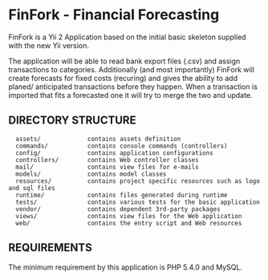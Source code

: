 FinFork - Financial Forecasting
================================

FinFork is a Yii 2  Application based on the initial basic skeleton supplied with the new Yii version.

The application will be able to read bank export files (.csv) and assign transactions to categories.
Additionally (and most importantly) FinFork will create forecasts for fixed costs (recuring) and gives
the ability to add planed/ anticipated transactions before they happen. When a transaction is imported that fits
a forecasted one it will try to merge the two and update.


DIRECTORY STRUCTURE
-------------------

      assets/             contains assets definition
      commands/           contains console commands (controllers)
      config/             contains application configurations
      controllers/        contains Web controller classes
      mail/               contains view files for e-mails
      models/             contains model classes
      resources/          contains project specific resources such as logo and sql files
      runtime/            contains files generated during runtime
      tests/              contains various tests for the basic application
      vendor/             contains dependent 3rd-party packages
      views/              contains view files for the Web application
      web/                contains the entry script and Web resources


REQUIREMENTS
------------

The minimum requirement by this application is PHP 5.4.0 and MySQL.

